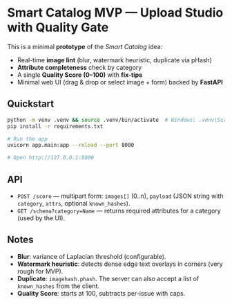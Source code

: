 # Smart Catalog MVP — Upload Studio with Quality Gate

This is a minimal **prototype** of the *Smart Catalog* idea:
- Real-time **image lint** (blur, watermark heuristic, duplicate via pHash)
- **Attribute completeness** check by category
- A single **Quality Score (0–100)** with **fix-tips**
- Minimal web UI (drag & drop or select image + form) backed by **FastAPI**

## Quickstart

```bash
python -m venv .venv && source .venv/bin/activate  # Windows: .venv\Scripts\activate
pip install -r requirements.txt

# Run the app
uvicorn app.main:app --reload --port 8000

# Open http://127.0.0.1:8000
```

## API

- `POST /score` — multipart form: `images[]` (0..n), `payload` (JSON string with `category`, `attrs`, optional `known_hashes`).
- `GET /schema?category=Name` — returns required attributes for a category (used by the UI).

## Notes

- **Blur**: variance of Laplacian threshold (configurable).
- **Watermark heuristic**: detects dense edge text overlays in corners (very rough for MVP).
- **Duplicate**: `imagehash.phash`. The server can also accept a list of `known_hashes` from the client.
- **Quality Score**: starts at 100, subtracts per-issue with caps.

